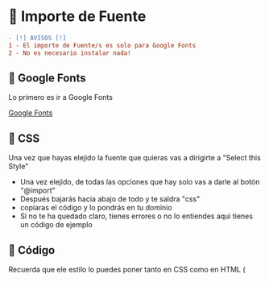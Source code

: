# 🔗 Importe de Fuente
```diff
- [!] AVISOS [!]
1 - El importe de Fuente/s es solo para Google Fonts
2 - No es necesario instalar nada!
```

## 🚀 Google Fonts
<p>Lo primero es ir a Google Fonts </p>

[Google Fonts](https://fonts.google.com/)

## 🎨 CSS

<p> Una vez que hayas elejido la fuente que quieras vas a dirigirte a "Select this Style" </p>

- Una vez elejido, de todas las opciones que hay solo vas a darle al botón "@import"
- Después bajarás hacia abajo de todo y te saldra "css"
- copiaras el código y lo pondrás en tu dominio
- Si no te ha quedado claro, tienes errores o no lo entiendes aqui tienes un código de ejemplo

## 🔧 Código

<p> Recuerda que ele estilo lo puedes poner tanto en CSS como en HTML ( <style> )
  
  <h1> HTML </h1>
  
  ```html
  <!DOCTYPE html>
<!--Hola! Soy Panda.xyz, aqui tienes un ejemplo de como importar una fuente/font-->
<h1> Hola! Soy Panda.xyz</h1>
<style>
    h1 {
        font-family: 'League Gothic', sans-serif;
font-family: 'Sansita Swashed', cursive;
font-family: 'Ubuntu Mono', monospace;
    }
</style>
<h3>Aqui tienes mi
</h3>
<p>Github <a href="https://github.com/pandaxyz-xd">https://github.com/pandaxyz-xd</a></p>
<style>
    h3,p {
        font-family: 'League Gothic', sans-serif;
font-family: 'Sansita Swashed', cursive;
font-family: 'Ubuntu Mono', monospace;
    }
    html {
        background-color: aquamarine;
    }
</style>
  ```
  
  <h1> CSS </h1>
  
  ```css
  <style>
  h1 {
      font-family: 'League Gothic', sans-serif;
font-family: 'Sansita Swashed', cursive;
font-family: 'Ubuntu Mono', monospace;
  }
</style>
  ```
##  ✅ Resultado
  
  ![img](https://i.imgur.com/6rSieS7.png)
